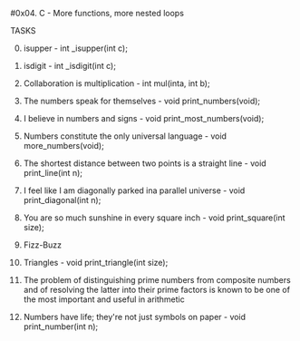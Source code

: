 #0x04. C - More functions, more nested loops

TASKS

0. isupper - int _isupper(int c);

1. isdigit - int _isdigit(int c);

2. Collaboration is multiplication - int mul(inta, int b);

3. The numbers speak for themselves - void print_numbers(void);

4. I believe in numbers and signs - void print_most_numbers(void);

5. Numbers constitute the only universal language - void more_numbers(void);

6. The shortest distance between two points is a straight line - void print_line(int n);

7. I feel like I am diagonally parked ina parallel universe - void print_diagonal(int n);

8. You are so much sunshine in every square inch - void print_square(int size);

9. Fizz-Buzz

10. Triangles - void print_triangle(int size);

11. The problem of distinguishing prime numbers from composite numbers and of resolving the latter into their prime factors is known to be one of the most important and useful in arithmetic

12. Numbers have life; they're not just symbols on paper - void print_number(int n);

